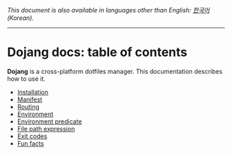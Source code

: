 *This document is also available in languages other than English:
[한국어](README.ko.md) (Korean).*

----

Dojang docs: table of contents
==============================

**Dojang** is a cross-platform dotfiles manager.  This documentation describes
how to use it.

 -  [Installation](installation.en.md)
 -  [Manifest](manifest.en.md)
 -  [Routing](routing.en.md)
 -  [Environment](environment.en.md)
 -  [Environment predicate](environment-predicate.en.md)
 -  [File path expression](file-path-expression.en.md)
 -  [Exit codes](exit-codes.en.md)
 -  [Fun facts](fun-facts.en.md)
